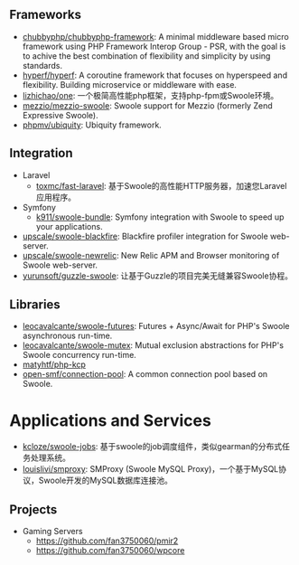 ## Frameworks

* [chubbyphp/chubbyphp-framework](https://github.com/chubbyphp/chubbyphp-framework): A minimal middleware based micro framework using PHP Framework Interop Group - PSR, with the goal is to achive the best combination of flexibility and simplicity by using standards.
* [hyperf/hyperf](https://github.com/hyperf/hyperf): A coroutine framework that focuses on hyperspeed and flexibility. Building microservice or middleware with ease.
* [lizhichao/one](https://github.com/lizhichao/one): 一个极简高性能php框架，支持php-fpm或Swoole环境。
* [mezzio/mezzio-swoole](https://github.com/mezzio/mezzio-swoole): Swoole support for Mezzio (formerly Zend Expressive Swoole).
* [phpmv/ubiquity](https://github.com/phpMv/ubiquity): Ubiquity framework.

## Integration

* Laravel
    * [toxmc/fast-laravel](https://github.com/toxmc/fast-laravel): 基于Swoole的高性能HTTP服务器，加速您Laravel应用程序。
* Symfony
    * [k911/swoole-bundle](https://github.com/k911/swoole-bundle): Symfony integration with Swoole to speed up your applications.
* [upscale/swoole-blackfire](https://github.com/upscalesoftware/swoole-blackfire): Blackfire profiler integration for Swoole web-server.
* [upscale/swoole-newrelic](https://github.com/upscalesoftware/swoole-newrelic): New Relic APM and Browser monitoring of Swoole web-server.
* [yurunsoft/guzzle-swoole](https://github.com/Yurunsoft/Guzzle-Swoole): 让基于Guzzle的项目完美无缝兼容Swoole协程。

## Libraries

* [leocavalcante/swoole-futures](https://github.com/leocavalcante/swoole-futures): Futures + Async/Await for PHP's Swoole asynchronous run-time.
* [leocavalcante/swoole-mutex](https://github.com/leocavalcante/swoole-mutex): Mutual exclusion abstractions for PHP's Swoole concurrency run-time.
* [matyhtf/php-kcp](https://github.com/matyhtf/php-kcp)
* [open-smf/connection-pool](https://github.com/open-smf/connection-pool): A common connection pool based on Swoole.

# Applications and Services

* [kcloze/swoole-jobs](https://github.com/kcloze/swoole-jobs): 基于swoole的job调度组件，类似gearman的分布式任务处理系统。
* [louislivi/smproxy](https://github.com/louislivi/SMProxy): SMProxy (Swoole MySQL Proxy)，一个基于MySQL协议，Swoole开发的MySQL数据库连接池。

## Projects

* Gaming Servers
    * https://github.com/fan3750060/pmir2
    * https://github.com/fan3750060/wpcore
